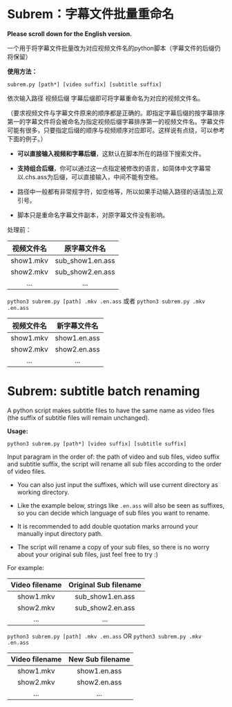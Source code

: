 # Subrem：字幕文件批量重命名

**Please scroll down for the English version.**

一个用于将字幕文件批量改为对应视频文件名的python脚本（字幕文件的后缀仍将保留）

**使用方法：**

`subrem.py [path*] [video suffix] [subtitle suffix]`

依次输入路径 视频后缀 字幕后缀即可将字幕重命名为对应的视频文件名。

（要求视频文件与字幕文件原来的顺序都是正确的。即指定字幕后缀的按字幕排序第一的字幕文件将会被命名为指定视频后缀字幕排序第一的视频文件名。字幕文件可能有很多，只要指定后缀的顺序与视频顺序对应即可。这样说有点绕，可以参考下面的例子。）

* **可以直接输入视频和字幕后缀**，这默认在脚本所在的路径下搜索文件。

* **支持组合后缀**，你可以通过这一点指定被修改的语言，如简体中文字幕常以.chs.ass为后缀，可以直接输入，中间不能有空格。

* 路径中一般都有非常规字符，如空格等，所以如果手动输入路径的话请加上双引号。

* 脚本只是重命名字幕文件副本，对原字幕文件没有影响。

处理前：


| 视频文件名 | 原字幕文件名|
|:-:|:-:|
|show1.mkv|sub_show1.en.ass|
|show2.mkv|sub_show2.en.ass|
|   ...   |   ...   |



`python3 subrem.py [path] .mkv .en.ass` 或者 `python3 subrem.py .mkv .en.ass`


| 视频文件名 | 新字幕文件名|
|:-:|:-:|
|show1.mkv|show1.en.ass|
|show2.mkv|show2.en.ass|
|   ...   |   ...   |

# Subrem: subtitle batch renaming

A python script makes subtitle files to have the same name as video files (the suffix of subtitle files will remain unchanged). 

**Usage:**

`python3 subrem.py [path*] [video suffix] [subtitle suffix]`

Input paragram in the order of: the path of video and sub files, video suffix and subtitle suffix, the script will rename all sub files according to the order of video files.

* You can also just input the suffixes, which will use current directory as working directory.

* Like the example below, strings like `.en.ass` will also be seen as suffixes, so you can decide which language of sub files you want to rename.

* It is recommended to add double quotation marks arround your manually input directory path.

* The script will rename a copy of your sub files, so there is no worry about your original sub files, just feel free to try :)

For example:


| Video filename | Original Sub filename|
|:-:|:-:|
|show1.mkv|sub_show1.en.ass|
|show2.mkv|sub_show2.en.ass|
|   ...   |   ...   |


`python3 subrem.py [path] .mkv .en.ass` OR `python3 subrem.py .mkv .en.ass`


| Video filename | New Sub filename|
|:-:|:-:|
|show1.mkv|show1.en.ass|
|show2.mkv|show2.en.ass|
|   ...   |   ...   |
